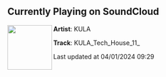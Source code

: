 ## Currently Playing on SoundCloud

[<img align="left" width="100" src="https://i1.sndcdn.com/artworks-5flweq4lw9VK5KhH-PLDvhA-t500x500.jpg">](https://soundcloud.com/kula_1/kula_tech_house_11)

**Artist**: KULA 

**Track**: KULA_Tech_House_11_

Last updated at 04/01/2024 09:29

